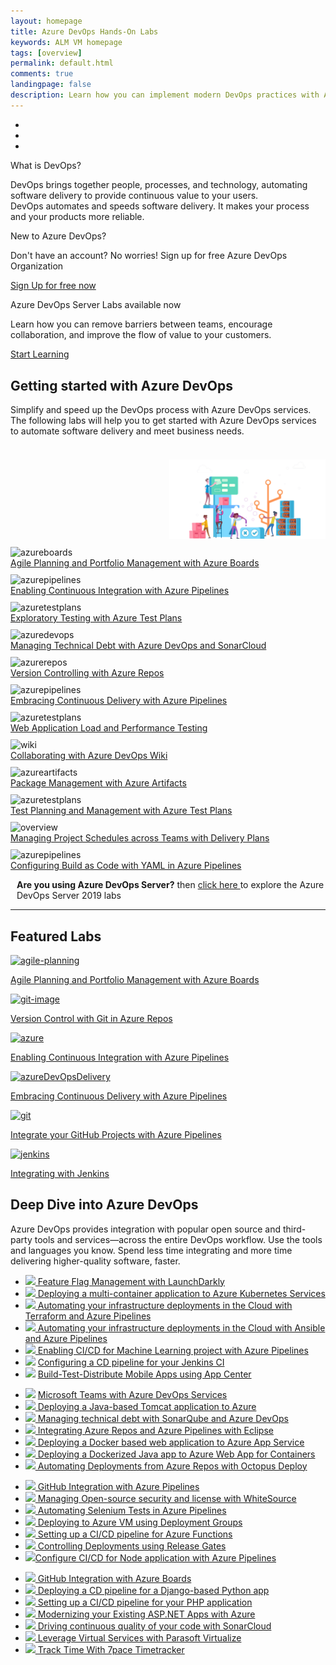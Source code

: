 ```yaml
---
layout: homepage
title: Azure DevOps Hands-On Labs
keywords: ALM VM homepage
tags: [overview]
permalink: default.html
comments: true
landingpage: false
description: Learn how you can implement modern DevOps practices with Azure, Azure DevOps Services and Team Foundation Server.
---
```


<!-- <div class="bg-image">
    <div class="container" style="padding-top:45px">
        <div class="row">
            <div class="col-sm-7">
                <h1 class="mt-2">Azure DevOps Hands-On Labs</h1>
                <div class="herotext2">
                    <p>Evaluating your next DevOps tool chain? Want to dive deeper and learn how you can implement
                        modern DevOps practice?</p>
                    <p>Learn to plan smartly, collaborate better, and ship faster with a set of modern development
                        services. </p>
                </div>
            </div>
            <div class="align-items-center col-sm-5">
                <img src="/images/lab.png" alt="banner-image" style="max-width:100%;margin-top:15px">
            </div>
        </div>
    </div>
</div> -->
<div id="demo" class="carousel slide" data-ride="carousel">

  <!-- Indicators -->
  <ul class="carousel-indicators">
    <li data-target="#demo" data-slide-to="0" class="active"></li>
    <li data-target="#demo" data-slide-to="1"></li>
    <li data-target="#demo" data-slide-to="2"></li>
  </ul>

  <!-- The slideshow -->
  <div class="carousel-inner">
    <div class="carousel-item active banner1">     
      <div class="text-center p-t-60px">
      <p class="bannerTitle">What is DevOps?</p>
      <p class="bannerText mb-1">DevOps brings together people, processes, and technology, automating software delivery to provide continuous value to your users. <br /> DevOps automates and speeds software delivery. It makes your process and your products more reliable.</p>
      </div>
    </div>
    <div class="carousel-item banner2">      
       <div class="text-center p-t-60px">
      <p class="bannerTitle">New to Azure DevOps?</p>
      <p class="bannerText">Don't have an account? No worries! Sign up for free Azure DevOps Organization<br></p>
<p><a href="https://go.microsoft.com/fwlink/?LinkId=2014881" class="btn btn-sm btn-primary mt-1">Sign Up for free now</a></p>
      </div>
    </div>
    <div class="carousel-item banner3">
      <div class="text-center p-t-60px">
      <p class="bannerTitle">Azure DevOps Server Labs available now</p>
      <p class="bannerText">Learn how you can remove barriers between teams, encourage collaboration, and improve the flow of value to your customers.<br></p>
      <p><a href="/labs/devopsserver/" class="btn btn-sm btn-primary mt-1">Start Learning</a></p>
      </div>
    </div>  
  </div>

  <!-- Left and right controls -->
  <a class="carousel-control-prev" href="#demo" data-slide="prev">
    <span class="carousel-control-prev-icon"></span>
  </a>
  <a class="carousel-control-next" href="#demo" data-slide="next">
    <span class="carousel-control-next-icon"></span>
  </a>

</div>

<!--  <a href="https://go.microsoft.com/fwlink/?LinkId=2014881" class="launch-hol btn-css text-white align-items-center d-flex justify-content-center"
                role="button" target="_blank" onclick="pageTracker._trackEvent('SignUp', 'Click', 'New User SignUp');">Sign
                up for free now</a>-->
<div class="container">
<div class="row my-2">
  <div class="col-sm-8" style="margin-top:30px; margin-bottom: 20px">
  <h2 class="border-0 fon-normal">Getting started with Azure DevOps</h2> 
                                  <p>Simplify and speed up the DevOps process with Azure DevOps services. The
                                    following labs will help you to get started with Azure DevOps services to automate software
                                    delivery and meet business needs.</p>
</div>
<br />
<div class="col-sm-4" style="text-align:right">
<img src="/images/AzureDevOps-img.png" alt="Azure DevOps" width="250">
</div>
  <div class="row equal-height-columns my-1">        
			<div class="col-lg-3 col-md-6 col-sm-6 col-12 mt-small-5">
			<div class="hover-effect equal-height-column box-cover">
				<div class="row" style="margin-top:10px">
					<div class="col-lg-3 col-md-3 col-sm-3 col-4 pl-0 pr-lg-0 pl-small-15">
						<div class="bg bg-niagara p-2 text-center">
							<div class="icon-cover"><img src="/images/azureboards.png" alt="azureboards" height="20"></div>
						</div>
					</div>
					<div class="col-lg-9 col-md-9 col-sm-9 col-8 pl-0">					
							<a href="/labs/azuredevops/agile/" class="text-col-gunpower">	
								<div class="bg-white text-font">Agile Planning and Portfolio Management with Azure Boards</div>
							</a>
					</div>					
				</div>
			</div>	
			</div>
			<div class="col-lg-3 col-md-6 col-sm-6 col-12 mt-small-5">
			<div class="hover-effect equal-height-column box-cover">
				<div class="row" style="margin-top:10px">
					<div class="col-lg-3 col-md-3 col-sm-3 col-4 pl-0 pr-lg-0 pl-small-15">
						<div class=" bg bg-slateblue p-2 text-center">
							<div class="icon-cover"><img src="/images/azurepipelines.png" alt="azurepipelines" height="20"></div>
						</div>
					</div>
					<div class="col-lg-9 col-md-9 col-sm-9 col-8 pl-0">					
							<a href="/labs/azuredevops/continuousintegration/" class="text-col-gunpower">	
								<div class="bg-white text-font">Enabling Continuous Integration with Azure Pipelines</div>
							</a>
					</div>					
				</div>
			</div>	
			</div>
            <div class="col-lg-3 col-md-6 col-sm-6 col-12 mt-small-5">
			<div class="hover-effect equal-height-column box-cover">
				<div class="row" style="margin-top:10px">
					<div class="col-lg-3 col-md-3 col-sm-3 col-4 pl-0 pr-lg-0 pl-small-15">
						<div class=" bg bg-purple p-2 text-center">
							<div class="icon-cover"><img src="/images/azuretestplans.png" alt="azuretestplans" height="20"></div>
						</div>
					</div>
					<div class="col-lg-9 col-md-9 col-sm-9 col-8 pl-0">					
							<a href="/labs/azuredevops/exploratorytesting/" class="text-col-gunpower">	
								<div class="bg-white text-font">Exploratory Testing with Azure Test Plans</div>
							</a>
					</div>					
				</div>
			</div>	
			</div>	
            <div class="col-lg-3 col-md-6 col-sm-6 col-12 mt-small-5">
			<div class="hover-effect equal-height-column box-cover">
				<div class="row" style="margin-top:10px">
					<div class="col-lg-3 col-md-3 col-sm-3 col-4 pl-0 pr-lg-0 pl-small-15">
						<div class=" bg bg-azureblue p-2 text-center">
							<div class="icon-cover"><img src="/images/azuredevops.png" alt="azuredevops" height="20"></div>
						</div>
					</div>
					<div class="col-lg-9 col-md-9 col-sm-9 col-8 pl-0">					
							<a href="/labs/azuredevops/sonarcloud/" class="text-col-gunpower">	
								<div class="bg-white text-font">Managing Technical Debt with Azure DevOps and SonarCloud</div>
							</a>
					</div>					
				</div>
			</div>	
			</div>				
     </div>
  <div class="row equal-height-columns my-1">        
			<div class="col-lg-3 col-md-6 col-sm-6 col-12 mt-small-5">
			<div class="hover-effect equal-height-column box-cover">
				<div class="row" style="margin-top:10px">
					<div class="col-lg-3 col-md-3 col-sm-3 col-4 pl-0 pr-lg-0 pl-small-15">
						<div class=" bg bg-crimson p-2 text-center">
							<div class="icon-cover"><img src="/images/azurerepos.png" alt="azurerepos" height="20"></div>
						</div>
					</div>
					<div class="col-lg-9 col-md-9 col-sm-9 col-8 pl-0">					
							<a href="/labs/azuredevops/git/" class="text-col-gunpower">	
								<div class="bg-white text-font">Version Controlling with Azure Repos</div>
							</a>
					</div>					
				</div>
			</div>	
			</div>
			<div class="col-lg-3 col-md-6 col-sm-6 col-12 mt-small-5">
			<div class="hover-effect equal-height-column box-cover">
				<div class="row" style="margin-top:10px">
					<div class="col-lg-3 col-md-3 col-sm-3 col-4 pl-0 pr-lg-0 pl-small-15">
						<div class=" bg bg-slateblue p-2 text-center">
							<div class="icon-cover"><img src="/images/azurepipelines.png" alt="azurepipelines" height="20"></div>
						</div>
					</div>
					<div class="col-lg-9 col-md-9 col-sm-9 col-8 pl-0">					
							<a href="/labs/azuredevops/continuousdeployment/" class="text-col-gunpower">	
								<div class="bg-white text-font">Embracing Continuous Delivery with Azure Pipelines</div>
							</a>
					</div>					
				</div>
			</div>	
			</div>
            <div class="col-lg-3 col-md-6 col-sm-6 col-12 mt-small-5">
			<div class="hover-effect equal-height-column box-cover">
				<div class="row" style="margin-top:10px">
					<div class="col-lg-3 col-md-3 col-sm-3 col-4 pl-0 pr-lg-0 pl-small-15">
						<div class=" bg bg-purple p-2 text-center">
							<div class="icon-cover"><img src="/images/azuretestplans.png" alt="azuretestplans" height="20"></div>
						</div>
					</div>
					<div class="col-lg-9 col-md-9 col-sm-9 col-8 pl-0">					
							<a href="/labs/azuredevops/load/" class="text-col-gunpower">	
								<div class="bg-white text-font">Web Application Load and Performance Testing</div>
							</a>
					</div>					
				</div>
			</div>	
			</div>	
            <div class="col-lg-3 col-md-6 col-sm-6 col-12 mt-small-5">
			<div class="hover-effect equal-height-column box-cover">
				<div class="row" style="margin-top:10px">
					<div class="col-lg-3 col-md-3 col-sm-3 col-4 pl-0 pr-lg-0 pl-small-15">
						<div class=" bg bg-azureblue p-2 text-center">
							<div class="icon-cover"><img src="/images/wiki.png" alt="wiki" height="20"></div>
						</div>
					</div>
					<div class="col-lg-9 col-md-9 col-sm-9 col-8 pl-0">					
							<a href="/labs/azuredevops/wiki/" class="text-col-gunpower">	
								<div class="bg-white text-font">Collaborating with Azure DevOps Wiki</div>
							</a>
					</div>					
				</div>
			</div>	
			</div>				
     </div>
	 <div class="row equal-height-columns my-1">        
			<div class="col-lg-3 col-md-6 col-sm-6 col-12 mt-small-5">
			<div class="hover-effect equal-height-column box-cover">
				<div class="row" style="margin-top:10px">
					<div class="col-lg-3 col-md-3 col-sm-3 col-4 pl-0 pr-lg-0 pl-small-15">
						<div class=" bg bg-pink p-2 text-center">
							<div class="icon-cover"><img src="/images/azureartifacts.png" alt="azureartifacts" height="20"></div>
						</div>
					</div>
					<div class="col-lg-9 col-md-9 col-sm-9 col-8 pl-0">					
							<a href="/labs/azuredevops/packagemanagement/" class="text-col-gunpower">	
								<div class="bg-white text-font">Package Management with Azure Artifacts</div>
							</a>
					</div>					
				</div>
			</div>	
			</div>
			<div class="col-lg-3 col-md-6 col-sm-6 col-12 mt-small-5">
			<div class="hover-effect equal-height-column box-cover">
				<div class="row" style="margin-top:10px">
					<div class="col-lg-3 col-md-3 col-sm-3 col-4 pl-0 pr-lg-0 pl-small-15">
						<div class=" bg bg-purple p-2 text-center">
							<div class="icon-cover"><img src="/images/azuretestplans.png" alt="azuretestplans" height="20"></div>
						</div>
					</div>
					<div class="col-lg-9 col-md-9 col-sm-9 col-8 pl-0">					
							<a href="/labs/azuredevops/testmanagement/" class="text-col-gunpower">	
								<div class="bg-white text-font">Test Planning and Management with Azure Test Plans</div>
							</a>
					</div>					
				</div>
			</div>	
			</div>
            <div class="col-lg-3 col-md-6 col-sm-6 col-12 mt-small-5">
			<div class="hover-effect equal-height-column box-cover">
				<div class="row" style="margin-top:10px">
					<div class="col-lg-3 col-md-3 col-sm-3 col-4 pl-0 pr-lg-0 pl-small-15">
						<div class=" bg bg-azureblue p-2 text-center">
							<div class="icon-cover"><img src="/images/overview.png" alt="overview" height="20"></div>
						</div>
					</div>
					<div class="col-lg-9 col-md-9 col-sm-9 col-8 pl-0">					
							<a href="/labs/azuredevops/deliveryplans/" class="text-col-gunpower">	
								<div class="bg-white text-font">Managing Project Schedules across Teams with Delivery Plans</div>
							</a>
					</div>					
				</div>
			</div>	
			</div>	
            <div class="col-lg-3 col-md-6 col-sm-6 col-12 mt-small-5">
			<div class="hover-effect equal-height-column box-cover">
				<div class="row" style="margin-top:10px">
					<div class="col-lg-3 col-md-3 col-sm-3 col-4 pl-0 pr-lg-0 pl-small-15">
						<div class=" bg bg-slateblue p-2 text-center">
							<div class="icon-cover"><img src="/images/azurepipelines.png" alt="azurepipelines" height="20"></div>
						</div>
					</div>
					<div class="col-lg-9 col-md-9 col-sm-9 col-8 pl-0">					
							<a href="/labs/azuredevops/yaml/" class="text-col-gunpower">	
								<div class="bg-white text-font">Configuring Build as Code with YAML in Azure Pipelines</div>
							</a>
					</div>					
				</div>
			</div>	
			</div>				
     </div>
      <div class="row" style="margin-left: 10px;margin-top: 10px;">
      <p><b>Are you using Azure DevOps Server?</b> then  <a href="/labs/devopsserver/"> click here </a>to explore the Azure DevOps Server 2019 labs</p>
      </div>
     </div>

<hr height="1" />  
  <div class="container px-3 pb-3 pt-1 rounded">
  <div class="row">
  <div class="col-md-12">
               <h2 class="border-0 fon-normal">Featured Labs</h2>
</div>
</div>
 <div class="row mr-0">
<div class="col-lg-2 col-md-4 col-sm-4 col-6 m-t-5px pr-0">
    <div class="border rounded py-2 px-1 text-center h-100 bg-white">
    <a href="/labs/azuredevops/agile/">
        <img src="/images/azureboards.png" width="50" alt="agile-planning">
        <p class="mb-0 txt-col pt-1">Agile Planning and Portfolio Management with Azure Boards</p>
	</a>
    </div>
</div>   
<div class="col-lg-2 col-md-4 col-sm-4 col-6 m-t-5px pr-0">
    <div class="border rounded py-2 px-1 text-center h-100 bg-white">
    <a href="/labs/azuredevops/git/">
        <img src="/images/azurerepos.png" width="50" alt="git-image">
        <p class="mb-0 txt-col pt-1">Version Control with Git in Azure Repos</p>
	</a>
    </div>
</div>
<div class="col-lg-2 col-md-4 col-sm-4 col-6 m-t-5px pr-0">
    <div class="border rounded py-2 px-1 text-center h-100 bg-white">
    <a href="/labs/azuredevops/continuousintegration/">
        <img src="/images/azurepipelines.png" width="50" alt="azure">
        <p class="mb-0 txt-col pt-1">Enabling Continuous Integration with Azure Pipelines</p>
	</a>
    </div>
</div>    
<div class="col-lg-2 col-md-4 col-sm-4 col-6 m-t-5px pr-0">
    <div class="border rounded py-2 px-1 text-center h-100 bg-white">
    <a href="/labs/azuredevops/continuousdeployment/">
        <img src="/images/azurepipelines.png" width="50" alt="azureDevOpsDelivery">
        <p class="mb-0 txt-col pt-1">Embracing Continuous Delivery with Azure Pipelines</p>
	</a>
    </div>
</div>
<div class="col-lg-2 col-md-4 col-sm-4 col-6 m-t-5px pr-0">
    <div class="border rounded py-2 px-1 text-center h-100 bg-white">
    <a href="/labs/vstsextend/github-integration/">	
        <img src="/images/azurepipelines.png" width="50" alt="git">  
        <p class="mb-0 txt-col pt-1">Integrate your GitHub Projects with Azure Pipelines</p>
	</a>
    </div>
</div>  
<div class="col-lg-2 col-md-4 col-sm-4 col-6 m-t-5px pr-0">
    <div class="border rounded py-2 px-1 text-center h-100 bg-white">
    <a href="/labs/vstsextend/jenkins/">
        <img src="/images/jenkins.png" width="50" alt="jenkins">
        <p class="mb-0 txt-col pt-1">Integrating with Jenkins</p>
	</a>
    </div>    
</div>
</div>
</div>

<div class="col-sm-12 col-12 pading-t-20">
                                <h2 class="border-0 fon-normal">Deep Dive into Azure DevOps</h2>
                                <p>Azure DevOps provides integration with popular open source and third-party tools and
                                    services—across the entire DevOps workflow. Use the tools and languages you know.
                                    Spend less time integrating and more time delivering higher-quality software,
                                    faster.
                                </p>
                            </div>
                            <div class="col-sm-12">
                                <!-- <h3 id="step-by-step-tutorials">Step-by-Step Tutorials</h3>  -->
                                <div class="row equal-height-columns">
                                    <div class="col-lg-3 col-md-3 col-md-6 col-12 p-l-r-override">
                                        <div class="bg-color-white equal-height-column">
                                            <ul class="p-l-5px">
                                                <li class="osslist"> <img src="/images/launchdarkly.png" height="42" class="icon-bor-p-m" /><a
                                                        href="/labs/vstsextend/launchdarkly/" class="fon-size-13">
                                                        Feature Flag Management with LaunchDarkly</a></li>
                                                <li class="osslist"> <img src="/images/kubernetes.png" height="42" class="icon-bor-p-m" /><a
                                                        href="/labs/vstsextend/kubernetes/" class="fon-size-13">
                                                        Deploying a multi-container application to Azure Kubernetes Services </a></li>
                                                <li class="osslist"> <img src="/images/terraform.png" height="42" class="icon-bor-p-m" /><a
                                                        href="/labs/vstsextend/terraform/" class="fon-size-13">
                                                        Automating your infrastructure deployments in the Cloud with Terraform and Azure Pipelines</a></li>
                                                <li class="osslist"> <img src="/images/ansible.png" height="42" class="icon-bor-p-m" /><a
                                                        href="/labs/vstsextend/ansible/" class="fon-size-13">
                                                        Automating your infrastructure deployments in the Cloud with Ansible and Azure Pipelines</a></li>
                                                <li class="osslist"> <img src="/images/aml.png" height="42" class="icon-bor-p-m" /><a
                                                        href="/labs/vstsextend/aml/" class="fon-size-13">
                                                        Enabling CI/CD for Machine Learning project with Azure Pipelines</a></li>
                                                <li class="osslist"> <img src="/images/jenkins-42.png" height="42"
                                                        class="icon-bor-p-m" /> <a href="/labs/vstsextend/jenkins/"
                                                        class="fon-size-13"> Configuring a CD pipeline for your Jenkins CI</a> </li>
                                                  <li class="osslist"> <img src="/images/appcenter.png" height="42"
                                                        class="icon-bor-p-m" /> <a href="/labs/vstsextend/appcenter/"
                                                        class="fon-size-13"> Build-Test-Distribute Mobile Apps using App Center</a> </li>
                                            </ul>
                                        </div>
                                    </div>
                                    <div class="col-lg-3 col-md-3 col-md-6 col-12 p-l-r-override">
                                        <div class="bg-color-white equal-height-column">
                                            <ul class="p-l-5px">
                                                 <li class="osslist"><img src="/images/teams.png" height="42"
                                                        class="icon-bor-p-m" />
                                                    <a href="/labs/vstsextend/teams/" class="fon-size-13">Microsoft Teams with Azure DevOps Services</a>
                                                </li>
                                                <li class="osslist"> <img src="/images/tomcat-42.png" height="42" class="icon-bor-p-m" /><a
                                                        href="/labs/vstsextend/tomcat/" class="fon-size-13"> Deploying a Java-based Tomcat application to Azure </a> </li>
                                                <li class="osslist"> <img src="/images/sonarqube-42.png" height="42"
                                                        class="icon-bor-p-m" /><a href="/labs/vstsextend/sonarqube/"
                                                        class="fon-size-13"> Managing technical debt with SonarQube and Azure DevOps</a>
                                                </li>
                                                <li class="osslist"> <img src="/images/eclipse-42.png" height="42"
                                                        class="icon-bor-p-m" /><a href="/labs/vstsextend/eclipse/"
                                                        class="fon-size-13"> Integrating Azure Repos and Azure Pipelines with Eclipse</a></li>
                                                 <li class="osslist"> <img src="/images/docker-42.png" height="42" class="icon-bor-p-m" /><a
                                                        href="/labs/vstsextend/docker/" class="fon-size-13"> Deploying a Docker based web application to Azure App Service</a></li>
                                                 <li class="osslist"> <img src="/images/docker-42.png" height="42" class="icon-bor-p-m" /><a
                                                        href="/labs/vstsextend/dockerjava/" class="fon-size-13"> Deploying a Dockerized Java app to Azure Web App for Containers</a></li>
                                                <li class="osslist"> <img src="/images/octopus-42.png" height="42"
                                                        class="icon-bor-p-m" /><a href="/labs/vstsextend/Octopus/"
                                                        class="fon-size-13"> Automating Deployments from Azure Repos with  Octopus Deploy</a></li>
                                                <!-- <li class="osslist"> <img src="/images/java-42.png" height="42" class="icon-bor-p-m" />
                                                    <a href="/labs/java/" class="fon-size-13"> DevOps with VSTS and
                                                        Azure for Java Projects </a> </li> -->
                                            </ul>
                                        </div>
                                    </div>
                                    <div class="col-lg-3 col-md-3 col-md-6 col-12 p-l-r-override">
                                        <div class="bg-color-white equal-height-column">
                                            <ul class="p-l-5px">
                                                 <li class="osslist"> <img src="/images/github-azurepipelines.png" height="42"
                                                        class="icon-bor-p-m" /><a href="/labs/vstsextend/github-azurepipelines/"
                                                        class="fon-size-13"> GitHub Integration with Azure Pipelines</a></li>
                                                 <li class="osslist"> <img src="/images/whitesource-42.png" height="42"
                                                        class="icon-bor-p-m" /><a href="/labs/vstsextend/WhiteSource/"
                                                        class="fon-size-13"> Managing Open-source security and license with WhiteSource</a></li>
                                                <li class="osslist"> <img src="/images/selenium-42.png" height="42"
                                                        class="icon-bor-p-m" /><a href="/labs/vstsextend/Selenium/"
                                                        class="fon-size-13"> Automating Selenium Tests in Azure Pipelines</a></li>
                                                <li class="osslist"> <img src="/images/azure-42.png" height="42" class="icon-bor-p-m" /><a
                                                        href="/labs/vstsextend/deploymentgroups/" class="fon-size-13">
                                                        Deploying to Azure VM using Deployment Groups</a></li>
                                                <li class="osslist"> <img src="/images/AzureFunction.jpg" height="42" class="icon-bor-p-m" /><a
                                                        href="/labs/vstsextend/azurefunctions/" class="fon-size-13">
                                                        Setting up a CI/CD pipeline for Azure Functions</a></li>
                                                 <li class="osslist"> <img src="/images/vsts-1-42.png" height="42" class="icon-bor-p-m" /><a
                                                        href="/labs/vstsextend/releasegates/" class="fon-size-13">
                                                        Controlling Deployments using Release Gates</a> </li>
                                                <li class="osslist"> <img src="/images/nodejs-42.png" height="42" class="icon-bor-p-m" /><a
                                                        href="/labs/vsts/nodejs/" class="fon-size-13">Configure CI/CD for Node application with Azure Pipelines</a> </li>
                                            </ul>
                                        </div>
                                    </div>
                                    <div class="col-lg-3 col-md-3 col-md-6 col-12 p-l-r-override">
                                        <div class="bg-color-white equal-height-column">
                                            <ul class="p-l-5px">
                                                <li class="osslist"> <img src="/images/github-azureboards.png" height="42"
                                                        class="icon-bor-p-m" /><a href="/labs/vstsextend/github-azureboards/"
                                                        class="fon-size-13"> GitHub Integration with Azure Boards</a></li>
                                                <li class="osslist"> <img src="/images/python-42.png" height="42" class="icon-bor-p-m" /><a
                                                        href="/labs/vstsextend/python/" class="fon-size-13"> Deploying a CD pipeline for a Django-based Python app </a></li>
                                                <li class="osslist"> <img src="/images/php.png" height="42" class="icon-bor-p-m" /><a
                                                        href="/labs/vstsextend/PHP/" class="fon-size-13"> Setting up a CI/CD pipeline for your PHP application</a></li>
                                                <li class="osslist"> <img src="/images/aspnet-logo-42.png" height="42"
                                                        class="icon-bor-p-m" /><a href="/labs/vstsextend/aspnetmodernize/"
                                                        class="fon-size-13"> Modernizing your Existing ASP.NET Apps
                                                        with Azure</a></li>
                                                <!-- <li class="osslist"> <img src="/images/azure-42.png" height="42" class="icon-bor-p-m" /><a
                                                        href="/labs/vstsextend/devopsprojectforjava/" class="fon-size-13">
                                                        Azure DevOps Project for Java</a></li> -->
                                                <!-- <li class="osslist"> <img src="/images/azure-42.png" height="42" class="icon-bor-p-m" /><a
                                                        href="/labs/vstsextend/azuredevopsprojectdotnet/" class="fon-size-13">
                                                        Azure DevOps Project for .NET</a></li> -->
                                                <li class="osslist"> <img src="/images/sonarcloud-42.png" height="42"
                                                        class="icon-bor-p-m" /><a href="/labs/vstsextend/sonarcloud/"
                                                        class="fon-size-13"> Driving continuous quality of your code with SonarCloud</a></li>
                                                  <li class="osslist"> <img src="/images/parasoft-42.png" height="42"
                                                        class="icon-bor-p-m" /><a href="/labs/vstsextend/parasoft/"
                                                        class="fon-size-13"> Leverage Virtual Services with Parasoft
                                                        Virtualize</a></li>
                                                <li class="osslist"> <img src="/images/7pacetimetracker-42.png" height="42"
                                                        class="icon-bor-p-m" /><a href="/labs/vstsextend/timetracker/"
                                                        class="fon-size-13"> Track Time With 7pace Timetracker</a> </li>
                                            </ul>
                                        </div>
                                    </div>
                                </div>
                            </div>                           
                            <!-- <div class="col-sm-12 pading-t-10">
                                <h2 class="border-0 fon-normal">Prerequisites</h2>
                                In order to complete these labs you will need:
                                <ul>
                                    <li>
                                        <strong>Azure DevOps Services Organization:</strong> You will need
                                        an Azure DevOps services account. If you don’t have one, you can sign up for
                                        one, from <a href="https://www.visualstudio.com/" target="_blank">here</a>
                                    </li>
                                    <li>
                                        <strong>Microsoft Azure Account</strong>: You will need a valid and active
                                        Azure account. If you do not have one,
                                        <ul>
                                            <li>
                                                You can create a <a href="https://azure.microsoft.com/en-us/free/"
                                                    target="_blank">free Azure account</a> and enjoy 12 months of free
                                                Azure services
                                            </li>
                                            <li>
                                                If you are a Visual Studio Active Subscriber, you are entitled for a
                                                $50-$150 credit per month. You can refer to this <a href="https://azure.microsoft.com/en-us/pricing/member-offers/msdn-benefits-details/"
                                                    target="_blank">link</a> to find out more including how to activate
                                                and start using your monthly Azure credit.
                                            </li>
                                        </ul>
                                    </li>
                                    <li>
                                        <a href="https://vstsdemogenerator.azurewebsites.net" target="_blank"><strong>Azure
                                                DevOps Demo Generator:</strong></a> You can use the Azure DevOps Demo
                                        Generator to provision a project with pre-defined data on to your Azure DevOps
                                        services organization.
                                    </li>
                                </ul>
                            </div>                                -->
    </div>
